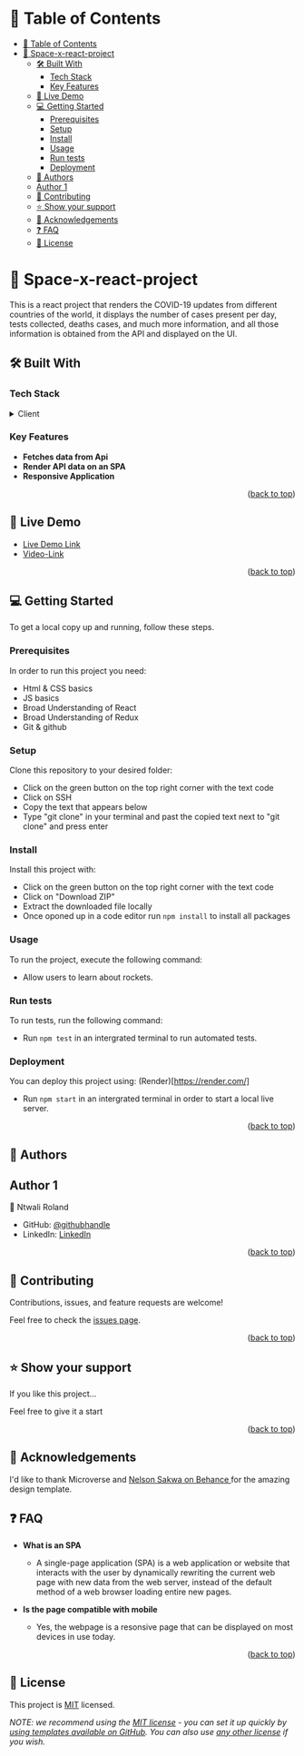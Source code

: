 
<!-- TABLE OF CONTENTS -->

# 📗 Table of Contents

- [📗 Table of Contents](#-table-of-contents)
- [📖 Space-x-react-project ](#-space-x-react-project-)
  - [🛠 Built With ](#-built-with-)
    - [Tech Stack ](#tech-stack-)
    - [Key Features ](#key-features-)
  - [🚀 Live Demo ](#-live-demo-)
  - [💻 Getting Started ](#-getting-started-)
    - [Prerequisites](#prerequisites)
    - [Setup](#setup)
    - [Install](#install)
    - [Usage](#usage)
    - [Run tests](#run-tests)
    - [Deployment](#deployment)
  - [👥 Authors ](#-authors-)
  - [Author 1](#author-1)
  - [🤝 Contributing ](#-contributing-)
  - [⭐️ Show your support ](#️-show-your-support-)
  - [🙏 Acknowledgements ](#-acknowledgements-)
  - [❓ FAQ ](#-faq-)
  - [📝 License ](#-license-)

<!-- PROJECT DESCRIPTION -->

# 📖 Space-x-react-project <a name="about-project"></a>

This is a react project that renders the COVID-19 updates from different countries of the world, it displays the number of cases present per day, tests collected, deaths cases, and much more information, and all those information is obtained from the API and displayed on the UI.

## 🛠 Built With <a name="built-with"></a>

### Tech Stack <a name="tech-stack"></a>

<details>
  <summary>Client</summary>
  <ul>
    <li><a href="https://reactjs.org/">React.js</a></li>
    <li><a href="https://redux.js.org/">Redux</a></li>
    <li><a href="https://www.javascript.com/">JS</a></li>
    <li><a href="https://code.visualstudio.com/">Visual Studio</a></li>
    <li><a href="https://webpack.js.org/">Webpack</a></li>
    <li><a href="https://eslint.org/">Eslint</a></li>
    <li><a href="https://stylelint.io/">Stylelint</a></li>
    <li><a href="https://babeljs.io/">Babel</a></li>
    <li><a href="https://jestjs.io/">Jest</a></li>
  </ul>
</details>


<!-- Features -->

### Key Features <a name="key-features"></a>

- **Fetches data from Api**
- **Render API data on an SPA**
- **Responsive Application**

<p align="right">(<a href="#readme-top">back to top</a>)</p>

<!-- LIVE DEMO -->

## 🚀 Live Demo <a name="live-demo"></a>

- [Live Demo Link](https://metrics-webapp-iwdl.onrender.com)
- [Video-Link](https://www.loom.com/share/4d7feaac0b474cce828dff6f5ac92c07)


<p align="right">(<a href="#readme-top">back to top</a>)</p>

<!-- GETTING STARTED -->

## 💻 Getting Started <a name="getting-started"></a>

To get a local copy up and running, follow these steps.

### Prerequisites

In order to run this project you need:
- Html & CSS basics
- JS basics
- Broad Understanding of React
- Broad Understanding of Redux
- Git & github


<!--
Example command:

```sh
 gem install rails
```
 -->

### Setup

Clone this repository to your desired folder:
- Click on the green button on the top right corner with the text code
- Click on SSH
- Copy the text that appears below 
- Type "git clone" in your terminal and past the copied text next to "git clone" and press enter
<!--
Example commands:

```sh
  cd my-folder
  git clone git@github.com:myaccount/my-project.git
```
--->

### Install

Install this project with:
- Click on the green button on the top right corner with the text code
- Click on "Download ZIP"
- Extract the downloaded file locally
- Once oponed up in a code editor run `npm install` to install all packages

<!--
Example command:

```sh
  cd my-project
  gem install
```
--->

### Usage

To run the project, execute the following command:
- Allow users to learn about rockets.

<!--
Example command:

```sh
  rails server
```
--->

### Run tests

To run tests, run the following command:
- Run `npm test` in an intergrated terminal to run automated tests.
<!--
Example command:

```sh
  bin/rails test test/models/article_test.rb
```
--->

### Deployment

You can deploy this project using: (Render)[https://render.com/]
- Run `npm start` in an intergrated terminal in order to start a local live server.
<!--
Example:

```sh

```
 -->

<p align="right">(<a href="#readme-top">back to top</a>)</p>

<!-- AUTHORS -->

## 👥 Authors <a name="authors"></a>
   ## Author 1
👤 Ntwali Roland

- GitHub: [@githubhandle](https://github.com/Roland-Ntwali)
- LinkedIn: [LinkedIn](https://www.linkedin.com/in/roland-ntwali/)


<p align="right">(<a href="#readme-top">back to top</a>)</p>

<!-- CONTRIBUTING -->

## 🤝 Contributing <a name="contributing"></a>

Contributions, issues, and feature requests are welcome!

Feel free to check the [issues page](hhttps://github.com/Roland-Ntwali/Metrics-webapp/issues). 

<p align="right">(<a href="#readme-top">back to top</a>)</p>

<!-- SUPPORT -->

## ⭐️ Show your support <a name="support"></a>

If you like this project...

Feel free to give it a start

<p align="right">(<a href="#readme-top">back to top</a>)</p>

<!-- ACKNOWLEDGMENT -->

## 🙏 Acknowledgements <a name="acknowledgments">

I'd like to thank Microverse and [Nelson Sakwa on Behance ](https://www.behance.net/sakwadesignstudio)for the amazing design template.

<!-- FAQ (optional) -->

## ❓ FAQ <a name="faq"></a>

- **What is an SPA**

  - A single-page application (SPA) is a web application or website that interacts with the user by dynamically rewriting the current web page with new data from the web server, instead of the default method of a web browser loading entire new pages. 

- **Is the page compatible with mobile**

  - Yes, the webpage is a resonsive page that can be displayed on most devices in use today.

<p align="right">(<a href="#readme-top">back to top</a>)</p>

<!-- LICENSE -->

## 📝 License <a name="license"></a>

This project is [MIT](./LICENSE) licensed.

_NOTE: we recommend using the [MIT license](https://choosealicense.com/licenses/mit/) - you can set it up quickly by [using templates available on GitHub](https://docs.github.com/en/communities/setting-up-your-project-for-healthy-contributions/adding-a-license-to-a-repository). You can also use [any other license](https://choosealicense.com/licenses/) if you wish._
